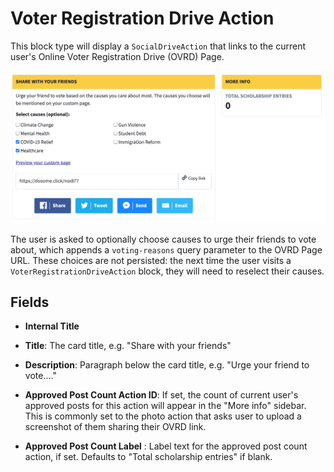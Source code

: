# Voter Registration Drive Action

This block type will display a `SocialDriveAction` that links to the current user's Online Voter Registration Drive (OVRD) Page.

![Voter Registration Drive Action](../../.gitbook/assets/voter-registration-drive-action.png)

The user is asked to optionally choose causes to urge their friends to vote about, which appends a `voting-reasons` query parameter to the OVRD Page URL. These choices are not persisted: the next time the user visits a `VoterRegistrationDriveAction` block, they will need to reselect their causes.

## Fields

- **Internal Title**

- **Title**: The card title, e.g. "Share with your friends"

- **Description**: Paragraph below the card title, e.g. "Urge your friend to vote...."

- **Approved Post Count Action ID**: If set, the count of current user's approved posts for this action will appear in the "More info" sidebar. This is commonly set to the photo action that asks user to upload a screenshot of them sharing their OVRD link.

- **Approved Post Count Label** : Label text for the approved post count action, if set. Defaults to "Total scholarship entries" if blank.
